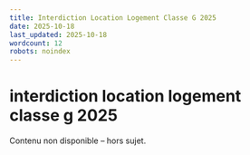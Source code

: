 ```yaml
---
title: Interdiction Location Logement Classe G 2025
date: 2025-10-18
last_updated: 2025-10-18
wordcount: 12
robots: noindex
---
```


# interdiction location logement classe g 2025

Contenu non disponible – hors sujet.